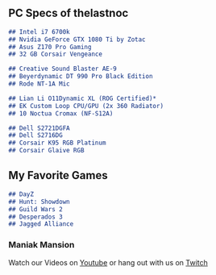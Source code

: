 ## PC Specs of thelastnoc

```markdown
## Intel i7 6700k
## Nvidia GeForce GTX 1080 Ti by Zotac
## Asus Z170 Pro Gaming
## 32 GB Corsair Vengeance

## Creative Sound Blaster AE-9
## Beyerdynamic DT 990 Pro Black Edition
## Rode NT-1A Mic

## Lian Li O11Dynamic XL (ROG Certified)*
## EK Custom Loop CPU/GPU (2x 360 Radiator)
## 10 Noctua Cromax (NF-S12A)

## Dell S2721DGFA
## Dell S2716DG
## Corsair K95 RGB Platinum
## Corsair Glaive RGB
```
## My Favorite Games
```markdown
## DayZ
## Hunt: Showdown
## Guild Wars 2
## Desperados 3
## Jagged Alliance 
```

### Maniak Mansion
Watch our Videos on [Youtube](https://www.youtube.com/channel/UCs5pe7wlhNFRWvAF_xASGvQ) or hang out with us on [Twitch](https://www.twitch.tv/maniakmansion)
